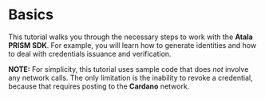 # Basics

This tutorial walks you through the necessary steps to work with the **Atala PRISM SDK**. For example, you will learn how to generate identities and how to deal with credentials issuance and verification.

**NOTE:** For simplicity, this tutorial uses sample code that does *not* involve any network calls. The only limitation is the inability to revoke a credential, because that requires posting to the **Cardano** network.
